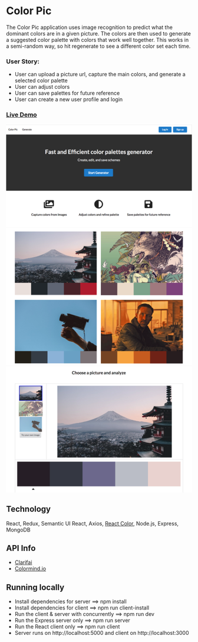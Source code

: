 # Color Pic #
The Color Pic application uses image recognition to predict what the dominant colors are in a given picture. The colors are then used to generate a suggested color palette with colors that work well together. This works in a semi-random way, so hit regenerate to see a different color set each time.

### User Story:
* User can upload a picture url, capture the main colors, and generate a selected color palette
* User can adjust colors
* User can save palettes for future reference
* User can create a new user profile and login

### [Live Demo](https://color-pic.herokuapp.com/)

![Screenshots](./client/public/Landing1.png)
![Screenshots](./client/public/Landing2.png)
![Screenshots](./client/public/ExampleAnalyze.png)

## Technology ##
React, Redux, Semantic UI React, Axios, [React Color](https://casesandberg.github.io/react-color/), Node.js, Express, MongoDB

## API Info ##
* [Clarifai](https://www.clarifai.com/models/color-image-recognition-model-eeed0b6733a644cea07cf4c60f87ebb7)
* [Colormind.io](http://colormind.io/api-access/)

## Running locally ##
* Install dependencies for server ==> npm install
* Install dependencies for client ==> npm run client-install
* Run the client & server with concurrently ==> npm run dev
* Run the Express server only ==> npm run server
* Run the React client only ==> npm run client
* Server runs on http://localhost:5000 and client on http://localhost:3000
